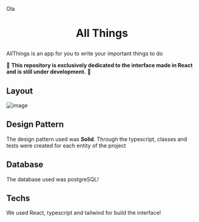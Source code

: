 Ola<h1 align="center">
  All Things
</h1>

AllThings is an app for you to write your important things to do

🚨 **This repository is exclusively dedicated to the interface made in React and is still under development.** 🚨 

## Layout

![image](https://user-images.githubusercontent.com/77704994/168491875-743d6677-2068-45e0-8108-719b16bbfa07.png)

## Design Pattern

The design pattern used was **Solid**. Through the typescript, classes and tests were created for each entity of the project

## Database 

The database used was postgreSQL!

## Techs

We used React, typescript and tailwind for build the interface!